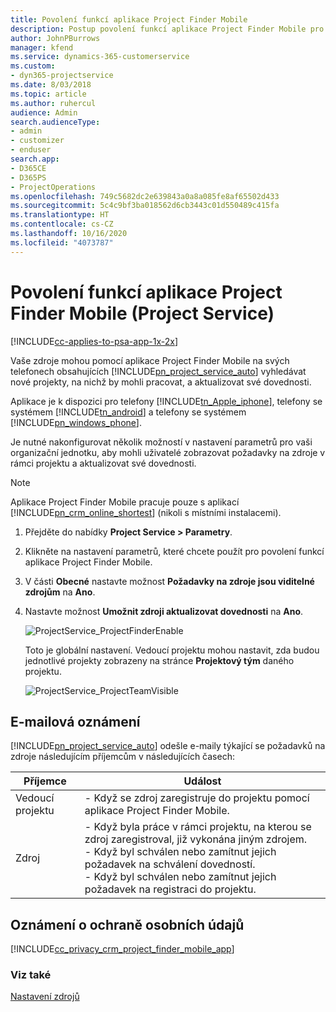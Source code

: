 ```yaml
---
title: Povolení funkcí aplikace Project Finder Mobile
description: Postup povolení funkcí aplikace Project Finder Mobile pro Project Service
author: JohnPBurrows
manager: kfend
ms.service: dynamics-365-customerservice
ms.custom:
- dyn365-projectservice
ms.date: 8/03/2018
ms.topic: article
ms.author: ruhercul
audience: Admin
search.audienceType:
- admin
- customizer
- enduser
search.app:
- D365CE
- D365PS
- ProjectOperations
ms.openlocfilehash: 749c5682dc2e639843a0a8a085fe8af65502d433
ms.sourcegitcommit: 5c4c9bf3ba018562d6cb3443c01d550489c415fa
ms.translationtype: HT
ms.contentlocale: cs-CZ
ms.lasthandoff: 10/16/2020
ms.locfileid: "4073787"
---
```

# <a name="enable-project-finder-mobile-app-features-project-service"></a>Povolení funkcí aplikace Project Finder Mobile (Project Service)

[!INCLUDE[cc-applies-to-psa-app-1x-2x](../includes/cc-applies-to-psa-app-1x-2x.md)]

Vaše zdroje mohou pomocí aplikace Project Finder Mobile na svých telefonech obsahujících [!INCLUDE[pn_project_service_auto](../includes/pn-project-service-auto.md)] vyhledávat nové projekty, na nichž by mohli pracovat, a aktualizovat své dovednosti.  
  
 Aplikace je k dispozici pro telefony [!INCLUDE[tn_Apple_iphone](../includes/tn-apple-iphone.md)], telefony se systémem [!INCLUDE[tn_android](../includes/tn-android.md)] a telefony se systémem [!INCLUDE[pn_windows_phone](../includes/pn-windows-phone.md)].  
  
 Je nutné nakonfigurovat několik možností v nastavení parametrů pro vaši organizační jednotku, aby mohli uživatelé zobrazovat požadavky na zdroje v rámci projektu a aktualizovat své dovednosti.  
  
> [!NOTE]
>  Aplikace Project Finder Mobile pracuje pouze s aplikací [!INCLUDE[pn_crm_online_shortest](../includes/pn-crm-online-shortest.md)] (nikoli s místními instalacemi).  
  
1. Přejděte do nabídky **Project Service > Parametry**.  
  
2. Klikněte na nastavení parametrů, které chcete použít pro povolení funkcí aplikace Project Finder Mobile.  
  
3. V části **Obecné** nastavte možnost **Požadavky na zdroje jsou viditelné zdrojům** na **Ano**.  
  
4. Nastavte možnost **Umožnit zdroji aktualizovat dovednosti** na **Ano**.  
  
   ![ProjectService_ProjectFinderEnable](../psa/media/project-service-project-finder-enable.png "ProjectService_ProjectFinderEnable")  
  
   Toto je globální nastavení. Vedoucí projektu mohou nastavit, zda budou jednotlivé projekty zobrazeny na stránce **Projektový tým** daného projektu.  
  
   ![ProjectService_ProjectTeamVisible](../psa/media/project-service-project-team-visible.png "ProjectService_ProjectTeamVisible")  
  
## <a name="email-notifications"></a>E-mailová oznámení  
 [!INCLUDE[pn_project_service_auto](../includes/pn-project-service-auto.md)] odešle e-maily týkající se požadavků na zdroje následujícím příjemcům v následujících časech:  
  
|Příjemce|Událost|  
|---------------|-----------|  
|Vedoucí projektu|-   Když se zdroj zaregistruje do projektu pomocí aplikace Project Finder Mobile.|  
|Zdroj|-   Když byla práce v rámci projektu, na kterou se zdroj zaregistroval, již vykonána jiným zdrojem.<br />-   Když byl schválen nebo zamítnut jejich požadavek na schválení dovedností.<br />-   Když byl schválen nebo zamítnut jejich požadavek na registraci do projektu.|  
  
## <a name="privacy-notice"></a>Oznámení o ochraně osobních údajů  
 [!INCLUDE[cc_privacy_crm_project_finder_mobile_app](../includes/cc-privacy-crm-project-finder-mobile-app.md)]  
  
### <a name="see-also"></a>Viz také  
 [Nastavení zdrojů](../psa/set-up-resources.md)
